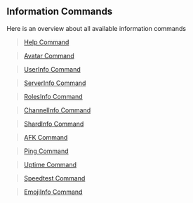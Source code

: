 ## Information Commands

Here is an overview about all available information commands

>[Help Command](./help.md)

>[Avatar Command](./avatar.md)

>[UserInfo Command](./userinfo.md)

>[ServerInfo Command](./serverinfo.md)

>[RolesInfo Command](./roleinfo.md)

>[ChannelInfo Command](./channelinfo.md)

>[ShardInfo Command](./shardinfo.md)

>[AFK Command](./afk.md)

>[Ping Command](./ping.md)

>[Uptime Command](./uptime.md)

>[Speedtest Command](./speedtest.md)

>[EmojiInfo Command](./emojiinfo.md)